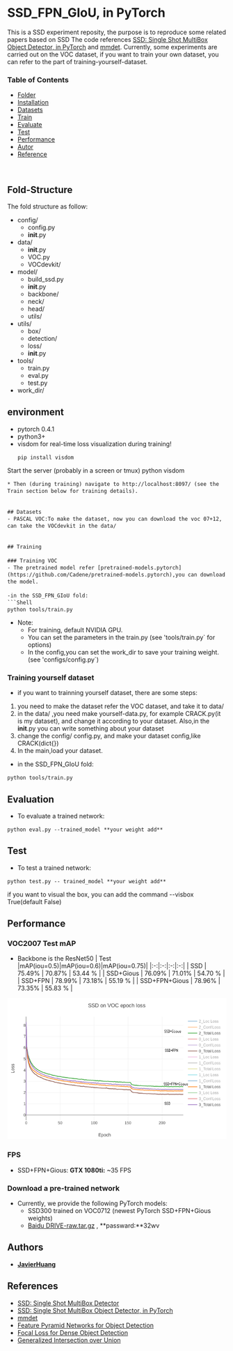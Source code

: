 # SSD_FPN_GIoU, in PyTorch
This is a SSD experiment reposity, the purpose is to reproduce some related papers based on SSD
The code references [SSD: Single Shot MultiBox Object Detector, in PyTorch](https://github.com/amdegroot/ssd.pytorch) and [mmdet](https://github.com/open-mmlab/mmdetection). Currently, some experiments are carried out on the VOC dataset, if you want to train your own dataset, you can refer to the part of training-yourself-dataset.

### Table of Contents
- <a href='#Folder_Structure'>Folder</a>
- <a href='#Environment'>Installation</a>
- <a href='#Datasets'>Datasets</a>
- <a href='#Training'>Train</a>
- <a href='#Evaluation'>Evaluate</a>
- <a href='#Test'>Test</a>
- <a href='#Performance'>Performance</a>
- <a href='#Autor'>Autor</a>
- <a href='#References'>Reference</a>

&nbsp;
&nbsp;
&nbsp;
&nbsp;

## Fold-Structure
The fold structure as follow:
- config/
	- config.py
	- __init__.py
- data/
	- __init__.py
 	- VOC.py
	- VOCdevkit/
- model/
	- build_ssd.py
	- __init__.py
	- backbone/
	- neck/
	- head/
	- utils/
- utils/
	- box/
	- detection/
	- loss/
	- __init__.py
- tools/
	- train.py
	- eval.py
	- test.py
- work_dir/
	

## environment
- pytorch 0.4.1
- python3+
- visdom 
for real-time loss visualization during training!
  ```Shell
  pip install visdom
Start the server (probably in a screen or tmux)
  python visdom
  ```
  * Then (during training) navigate to http://localhost:8097/ (see the Train section below for training details).


## Datasets
- PASCAL VOC:To make the dataset, now you can download the voc 07+12, can take the VOCdevkit in the data/


## Training

### Training VOC
- The pretrained model refer [pretrained-models.pytorch](https://github.com/Cadene/pretrained-models.pytorch),you can download the model.

-in the SSD_FPN_GIoU fold:
```Shell
python tools/train.py
```

- Note:
  * For training, default NVIDIA GPU.
  * You can set the parameters in the train.py (see 'tools/train.py` for options) 
  * In the config,you can set the work_dir to save your training weight.(see 'configs/config.py`) 


### Training yourself dataset
- if you want to trainning yourself dataset, there are some steps:
1. you need to make the dataset refer the VOC dataset, and take it to data/
2. in the data/ ,you need make yourself-data.py, for example CRACK.py(it is my dataset), and change it according to your dataset. Also,in the __init__.py you can write something about your dataset
3. change the config/ config.py, and make your dataset config,like CRACK(dict{})
4. In the main,load your dataset.

- in the SSD_FPN_GIoU fold:
```Shell
python tools/train.py
```


## Evaluation
- To evaluate a trained network:

```Shell
python eval.py --trained_model **your weight add**
```

## Test
- To test a trained network:

```Shell
python test.py -- trained_model **your weight add**
```
if you want to visual the box, you can add the command --visbox True(default False)

## Performance

### VOC2007 Test mAP
- Backbone is the ResNet50
| Test |mAP(iou=0.5)|mAP(iou=0.6)|mAP(iou=0.75)|
|:-:|:-:|:-:|:-:|
| SSD | 75.49% | 70.87% | 53.44 % |
| SSD+Gious | 76.09% | 71.01% | 54.70 % |
| SSD+FPN | 78.99% | 73.18% | 55.19 % |
| SSD+FPN+Gious | 78.96% | 73.35% | 55.83 % |

![result](work_dir/result.png)

### FPS
- SSD+FPN+Gious:
**GTX 1080ti:** ~35 FPS

### Download a pre-trained network
- Currently, we provide the following PyTorch models:
    * SSD300 trained on VOC0712 (newest PyTorch SSD+FPN+Gious weights)
	- [Baidu DRIVE-raw.tar.gz](https://pan.baidu.com/s/1Z4oYk0ni_Tocj8xJzglzFA) , **passward:**32wv


## Authors
* [**JavierHuang**](https://github.com/JaryHuang)

## References
- [SSD: Single Shot MultiBox Detector](http://arxiv.org/abs/1512.02325)
- [SSD: Single Shot MultiBox Object Detector, in PyTorch](https://github.com/amdegroot/ssd.pytorch)
- [mmdet](https://github.com/open-mmlab/mmdetection)
- [Feature Pyramid Networks for Object Detection](https://arxiv.org/abs/1612.03144)
- [Focal Loss for Dense Object Detection](https://arxiv.org/abs/1708.02002)
- [Generalized Intersection over Union](https://arxiv.org/abs/1902.09630)
